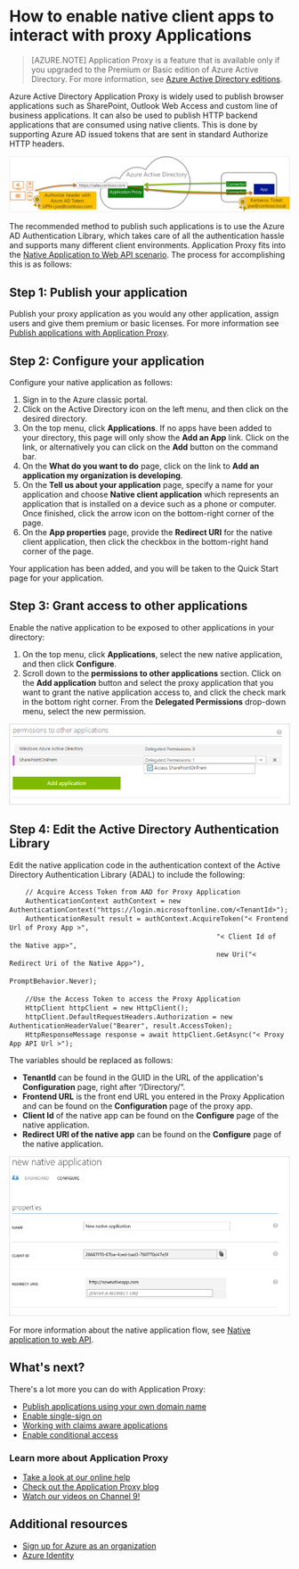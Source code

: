 <properties
	pageTitle="How to enable publishing of native client apps with proxy applications | Microsoft Azure"
	description="Covers how to enable native client apps to communicate with Azure AD Application Proxy Connector to provide secure remote access to your on-premises apps."
	services="active-directory"
	documentationCenter=""
	authors="kgremban"
	manager="stevenpo"
	editor=""/>

<tags
	ms.service="active-directory"
	ms.workload="identity"
	ms.tgt_pltfrm="na"
	ms.devlang="na"
	ms.topic="article"
	ms.date="01/06/2016"
	ms.author="kgremban"/>

# How to enable native client apps to interact with proxy Applications

> [AZURE.NOTE] Application Proxy is a feature that is available only if you upgraded to the Premium or Basic edition of Azure Active Directory. For more information, see [Azure Active Directory editions](active-directory-editions.md).

Azure Active Directory Application Proxy is widely used to publish browser applications such as SharePoint, Outlook Web Access and custom line of business applications. It can also be used to publish HTTP backend applications that are consumed using native clients. This is done by supporting Azure AD issued tokens that are sent in standard Authorize HTTP headers.

![Relationship between end users, Azure Active Directory, and published applications](./media/active-directory-application-proxy-native-client/richclientflow.png)

The recommended method to publish such applications is to use the Azure AD Authentication Library, which takes care of all the authentication hassle and supports many different client environments. Application Proxy fits into the [Native Application to Web API scenario](active-directory-authentication-scenarios.md#native-application-to-web-api). The process for accomplishing this is as follows:

## Step 1: Publish your application

Publish your proxy application as you would any other application, assign users and give them premium or basic licenses. For more information see  [Publish applications with Application Proxy](active-directory-application-proxy-publish.md).

## Step 2: Configure your application

Configure your native application as follows:

1. Sign in to the Azure classic portal.
2. Click on the Active Directory icon on the left menu, and then click on the desired directory.
3. On the top menu, click **Applications**. If no apps have been added to your directory, this page will only show the **Add an App** link. Click on the link, or alternatively you can click on the **Add** button on the command bar.
4. On the **What do you want to do** page, click on the link to **Add an application my organization is developing**.
5. On the **Tell us about your application** page, specify a name for your application and choose **Native client application** which represents an application that is installed on a device such as a phone or computer. Once finished, click the arrow icon on the bottom-right corner of the page.
6. On the **App properties** page, provide the **Redirect URI** for the native client application, then click the checkbox in the bottom-right hand corner of the page.

Your application has been added, and you will be taken to the Quick Start page for your application.

## Step 3: Grant access to other applications

Enable the native application to be exposed to other applications in your directory:

1. On the top menu, click **Applications**, select the new native application, and then click **Configure**.
2. Scroll down to the **permissions to other applications** section. Click on the **Add application** button and select the proxy application that you want to grant the native application access to, and click the check mark in the bottom right corner. From the **Delegated Permissions** drop-down menu, select the new permission.

![Permissions to other applications screenshot - add application](./media/active-directory-application-proxy-native-client/delegate_native_app.png)

## Step 4: Edit the Active Directory Authentication Library

Edit the native application code in the authentication context of the Active Directory Authentication Library (ADAL) to include the following:

		// Acquire Access Token from AAD for Proxy Application
		AuthenticationContext authContext = new AuthenticationContext("https://login.microsoftonline.com/<TenantId>");
		AuthenticationResult result = authContext.AcquireToken("< Frontend Url of Proxy App >",
                                                        "< Client Id of the Native app>",
                                                        new Uri("< Redirect Uri of the Native App>"),
                                                        PromptBehavior.Never);

		//Use the Access Token to access the Proxy Application
		HttpClient httpClient = new HttpClient();
		httpClient.DefaultRequestHeaders.Authorization = new AuthenticationHeaderValue("Bearer", result.AccessToken);
		HttpResponseMessage response = await httpClient.GetAsync("< Proxy App API Url >");

The variables should be replaced as follows:

- **TenantId** can be found in the GUID in the URL of the application's **Configuration** page, right after “/Directory/”.
- **Frontend URL** is the front end URL you entered in the Proxy Application and can be found on the **Configuration** page of the proxy app.
- **Client Id** of the native app can be found on the **Configure** page of the native application.
- **Redirect URI of the native app** can be found on the **Configure** page of the native application.

![New native application configure page screenshot](./media/active-directory-application-proxy-native-client/new_native_app.png)

For more information about the native application flow, see [Native application to web API](active-directory-authentication-scenarios.md#native-application-to-web-api).


## What's next?
There's a lot more you can do with Application Proxy:

- [Publish applications using your own domain name](active-directory-application-proxy-custom-domains.md)
- [Enable single-sign on](active-directory-application-proxy-sso-using-kcd.md)
- [Working with claims aware applications](active-directory-application-proxy-claims-aware-apps.md)
- [Enable conditional access](active-directory-application-proxy-conditional-access.md)


### Learn more about Application Proxy
- [Take a look at our online help](active-directory-application-proxy-enable.md)
- [Check out the Application Proxy blog](http://blogs.technet.com/b/applicationproxyblog/)
- [Watch our videos on Channel 9!](http://channel9.msdn.com/events/Ignite/2015/BRK3864)

## Additional resources
* [Sign up for Azure as an organization](sign-up-organization.md)
* [Azure Identity](fundamentals-identity.md)
